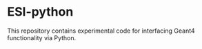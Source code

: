 # ESI-python

This repository contains experimental code for interfacing Geant4 functionality
via Python.

